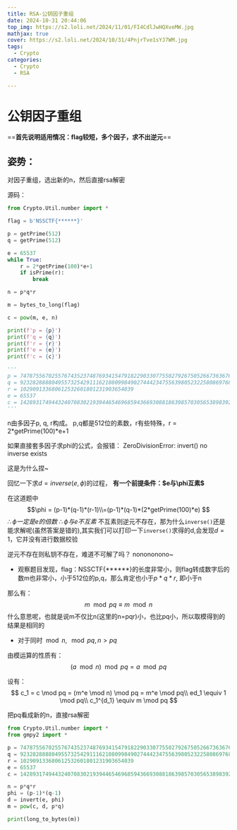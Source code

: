 ```yaml
---
title: RSA-公钥因子重组
date: 2024-10-31 20:44:06 
top_img: https://s2.loli.net/2024/11/01/FI4CdlJwHQXveMW.jpg
mathjax: true
cover: https://s2.loli.net/2024/10/31/4PnjrTve1sYJ7WM.jpg
tags:
  - Crypto
categories:
  - Crypto
  - RSA

---
```

# 公钥因子重组

==**首先说明适用情况：flag较短，多个因子，求不出逆元**==
## 姿势：
对因子重组，选出新的n，然后直接rsa解密


源码：
```python
from Crypto.Util.number import *

flag = b'NSSCTF{******}'

p = getPrime(512)
q = getPrime(512)

e = 65537
while True:
    r = 2*getPrime(100)*e+1
    if isPrime(r):
        break

n = p*q*r

m = bytes_to_long(flag)

c = pow(m, e, n)

print(f'p = {p}')
print(f'q = {q}')
print(f'r = {r}')
print(f'e = {e}')
print(f'c = {c}')

'''
p = 7478755670255767435237487693415479182290330775502792675052667363676831056436638619069277770540533350723045234676443621124912287506103439704868369839725279
q = 9232828888049557325429111621080998490274442347556398052322580869768941301413255711626092627273543579067597113958627672298942570149816938335701615759283713
r = 102909133680612532601801231903654039
e = 65537
c = 142893174944324070830219394465469685943669308818639857030565389839224452373848570577201378981080333784852764502832587008270072323948511579823852437852643609820245476634896477031076952735298279618952398460203032125853063235638358942643559551563899381032067185778629120272032518475352761100115057449043142848203976076694124978394099839339406197
'''
```
n由多因子p, q, r构成。 p,q都是512位的素数，r有些特殊，r = 2*getPrime(100)*e+1

如果直接套多因子求phi的公式，会报错：
ZeroDivisionError: invert() no inverse exists

这是为什么捏~

回忆一下求$d = inverse(e, \phi)$的过程，
**有一个前提条件：$e与\phi互素$**

在这道题中
$$\phi = (p-1)*(q-1)*(r-1)\\=(p-1)*(q-1)*(2*getPrime(100)*e)
$$
$\therefore \phi 一定是e的倍数$
$\therefore \phi 与 e不互素$
不互素则逆元不存在，那为什么```inverse()```还是能求解呢(虽然答案是错的),其实我们可以打印一下```inverse()```求得的d,会发现$d=1$，它并没有进行数据校验

逆元不存在则私钥不存在，难道不可解了吗？
nonononono~

+ 观察题目发现，flag：NSSCTF{******}的长度非常小，则flag转成数字后的数m也非常小，小于512位的p,q，那么肯定也小于$p*q*r$, 即小于n

那么有：
$$m \mod pq \equiv m \mod n$$
什么意思呢，也就是说m不仅比n(这里的n=pqr)小，也比pq小，所以取模得到的结果是相同的

+ 对于同时$\mod n , \mod pq, n>pq$

由模运算的性质有：
$$ (a \mod n) \mod pq = a \mod pq$$

设有：
$$
c_1 = c \mod pq = (m^e \mod n) \mod pq = m^e \mod pq\\
ed_1 \equiv 1 \mod pq\\
c_1^{d_1} \equiv m \mod pq
$$

把pq看成新的n，直接rsa解密
```python
from Crypto.Util.number import *
from gmpy2 import *

p = 7478755670255767435237487693415479182290330775502792675052667363676831056436638619069277770540533350723045234676443621124912287506103439704868369839725279
q = 9232828888049557325429111621080998490274442347556398052322580869768941301413255711626092627273543579067597113958627672298942570149816938335701615759283713
r = 102909133680612532601801231903654039
e = 65537
c = 142893174944324070830219394465469685943669308818639857030565389839224452373848570577201378981080333784852764502832587008270072323948511579823852437852643609820245476634896477031076952735298279618952398460203032125853063235638358942643559551563899381032067185778629120272032518475352761100115057449043142848203976076694124978394099839339406197

n = p*q*r
phi = (p-1)*(q-1)
d = invert(e, phi)
m = pow(c, d, p*q)

print(long_to_bytes(m))
```
